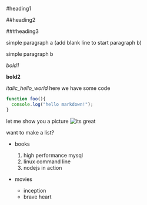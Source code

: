 #heading1

##heading2

###heading3

simple paragraph a (add blank line to start paragraph b)

simple paragraph b

*bold1*

**bold2**

_italic_hello_world_
here we have some code

```javascript
function foo(){
  console.log("hello markdown!");
}
```
let me show you a picture
![its great](https://octodex.github.com/images/yaktocat.png)

want to make a list?
* books
  1. high performance mysql
  2. linux command line
  3. nodejs in action
  
* movies
  - inception
  - brave heart
